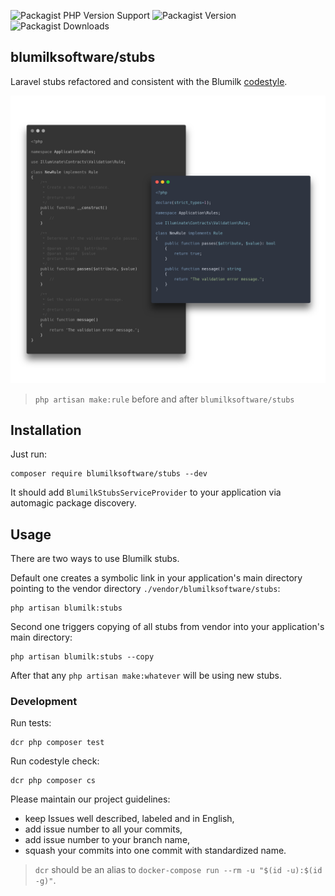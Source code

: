 ![Packagist PHP Version Support](https://img.shields.io/packagist/php-v/blumilksoftware/stubs?style=for-the-badge) ![Packagist Version](https://img.shields.io/packagist/v/blumilksoftware/stubs?style=for-the-badge) ![Packagist Downloads](https://img.shields.io/packagist/dt/blumilksoftware/stubs?style=for-the-badge)

## blumilksoftware/stubs
Laravel stubs refactored and consistent with the Blumilk [codestyle](https://github.com/blumilksoftware/codestyle).

![php artisan make:rule before and after blumilksoftware/stubs](cover.png)
> `php artisan make:rule` before and after `blumilksoftware/stubs`

## Installation
Just run:
```
composer require blumilksoftware/stubs --dev
```

It should add `BlumilkStubsServiceProvider` to your application via automagic package discovery.

## Usage
There are two ways to use Blumilk stubs.

Default one creates a symbolic link in your application's main directory pointing to the vendor directory `./vendor/blumilksoftware/stubs`:
```
php artisan blumilk:stubs
```

Second one triggers copying of all stubs from vendor into your application's main directory:
```
php artisan blumilk:stubs --copy
```

After that any `php artisan make:whatever` will be using new stubs. 

### Development
Run tests:
```
dcr php composer test
```

Run codestyle check:
```
dcr php composer cs
```

Please maintain our project guidelines:
* keep Issues well described, labeled and in English,
* add issue number to all your commits,
* add issue number to your branch name,
* squash your commits into one commit with standardized name.

> `dcr` should be an alias to `docker-compose run --rm -u "$(id -u):$(id -g)"`.